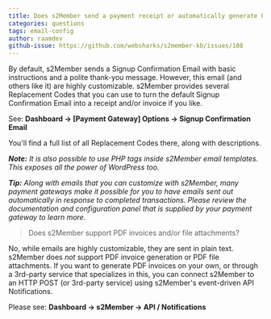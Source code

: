```yaml
---
title: Does s2Member send a payment receipt or automatically generate PDF invoices?
categories: questions
tags: email-config
author: raamdev
github-issue: https://github.com/websharks/s2member-kb/issues/108
---
```


By default, s2Member sends a Signup Confirmation Email with basic instructions and a polite thank-you message. However, this email (and others like it) are highly customizable. s2Member provides several Replacement Codes that you can use to turn the default Signup Confirmation Email into a receipt and/or invoice if you like.

See: **Dashboard → [Payment Gateway] Options → Signup Confirmation Email**

You'll find a full list of all Replacement Codes there, along with descriptions.

_**Note:** It is also possible to use PHP tags inside s2Member email templates. This exposes all the power of WordPress too._

_**Tip:** Along with emails that you can customize with s2Member, many payment gateways make it possible for you to have emails sent out automatically in response to completed transactions. Please review the documentation and configuration panel that is supplied by your payment gateway to learn more._

> Does s2Member support PDF invoices and/or file attachments?

No, while emails are highly customizable, they are sent in plain text. s2Member does _not_ support PDF invoice generation or PDF file attachments. If you want to generate PDF invoices on your own, or through a 3rd-party service that specializes in this, you can connect s2Member to an HTTP POST (or 3rd-party service) using s2Member's event-driven API Notifications.

Please see: **Dashboard → s2Member → API / Notifications**
